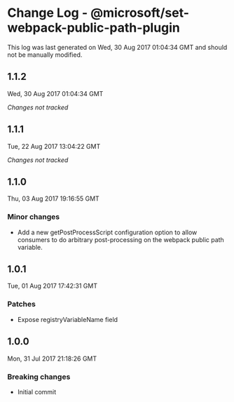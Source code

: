 # Change Log - @microsoft/set-webpack-public-path-plugin

This log was last generated on Wed, 30 Aug 2017 01:04:34 GMT and should not be manually modified.

## 1.1.2
Wed, 30 Aug 2017 01:04:34 GMT

*Changes not tracked*

## 1.1.1
Tue, 22 Aug 2017 13:04:22 GMT

*Changes not tracked*

## 1.1.0
Thu, 03 Aug 2017 19:16:55 GMT

### Minor changes

- Add a new getPostProcessScript configuration option to allow consumers to do arbitrary post-processing on the webpack public path variable.

## 1.0.1
Tue, 01 Aug 2017 17:42:31 GMT

### Patches

- Expose registryVariableName field

## 1.0.0
Mon, 31 Jul 2017 21:18:26 GMT

### Breaking changes

- Initial commit

